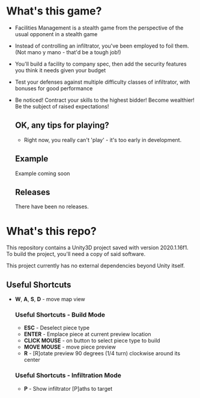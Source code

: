 # What's this game?

* Facilities Management is a stealth game from the perspective of the usual opponent in a stealth game
* Instead of controlling an infiltrator, you've been employed to foil them.  (Not mano y mano - that'd be a tough job!)
* You'll build a facility to company spec, then add the security features you think it needs given your budget
* Test your defenses against multiple difficulty classes of infiltrator, with bonuses for good performance
* Be noticed!  Contract your skills to the highest bidder!  Become wealthier!  Be the subject of raised expectations!

    ## OK, any tips for playing?
    * Right now, you really can't 'play' - it's too early in development.
    
    ## Example
    Example coming soon
    
    ## Releases
    There have been no releases.


# What's this repo?

This repository contains a Unity3D project saved with version 2020.1.16f1.  To build the project, you'll need a copy of said software.  

This project currently has no external dependencies beyond Unity itself.

## Useful Shortcuts
* **W**, **A**, **S**, **D** - move map view

    ### Useful Shortcuts - Build Mode
    * **ESC** - Deselect piece type
    * **ENTER** - Emplace piece at current preview location
    * **CLICK MOUSE** - on button to select piece type to build
    * **MOVE MOUSE** - move piece preview
    * **R** - [R]otate preview 90 degrees (1/4 turn) clockwise around its center

    ### Useful Shortcuts - Infiltration Mode
    * **P** - Show infiltrator [P]aths to target
    